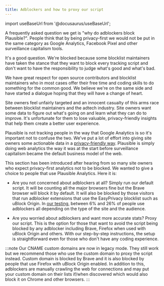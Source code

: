 ```yaml
---
title: Adblockers and how to proxy our script
---
```


import useBaseUrl from '@docusaurus/useBaseUrl';

A frequently asked question we get is "why do adblockers block Plausible?". People think that by being privacy-first we would not be put in the same category as Google Analytics, Facebook Pixel and other surveillance capitalism tools.

It's a good question. We're blocked because some blocklist maintainers have taken the stance that they want to block every tracking script and don't want to have the responsibility to judge what's good and what's bad.

We have great respect for open source contributors and blocklist maintainers who in most cases offer their free time and coding skills to do something for the common good. We believe we're on the same side and have started a dialogue hoping that they will have a change of heart.

Site owners feel unfairly targeted and an innocent casualty of this arms race between blocklist maintainers and the adtech industry. Site owners want some data to figure out what's going on and learn what they can do to improve. It's unfortunate for them to lose valuable, privacy-friendly insights that help them create a better user experience.

Plausible is not tracking people in the way that Google Analytics is so it's important not to confuse the two. We've put a lot of effort into giving site owners some actionable data in a [privacy-friendly way](https://plausible.io/privacy-focused-web-analytics). Plausible is simply doing web analytics the way it was at the start before surveillance capitalism became the default business model of the web.

This section has been introduced after hearing from so many site owners who expect privacy-first analytics not to be blocked. We wanted to give a choice to people that use Plausible Analytics. Here it is:

* Are you not concerned about adblockers at all? Simply run our default script. It will be counting all the major browsers fine but the Brave browser will block it by default. It will also be blocked by those visitors that run adblocker extensions that use the EasyPrivacy blocklist such as uBlock Origin. In [our testing](https://markosaric.com/google-analytics-blocking/), between 6% and 26% of people use adblockers all depending on the type of the site and the audience.

* Are you worried about adblockers and want more accurate stats? Proxy our script. This is the option for those that want to avoid the script being blocked by any adblocker including Brave, Firefox when used with uBlock Origin and others. With our step-by-step instructions, the setup is straightforward even for those who don't have any coding experience.

:::note
Our CNAME custom domains are now in legacy mode. They still work but we recommend those who use the custom domain to proxy the script instead. Custom domain is blocked by Brave and it is also blocked by people that use Firefox with uBlock Origin enabled. In addition to this, adblockers are manually crawling the web for connections and may put your custom domain on their lists if/when discovered which would also block it on Chrome and other browsers.
:::
